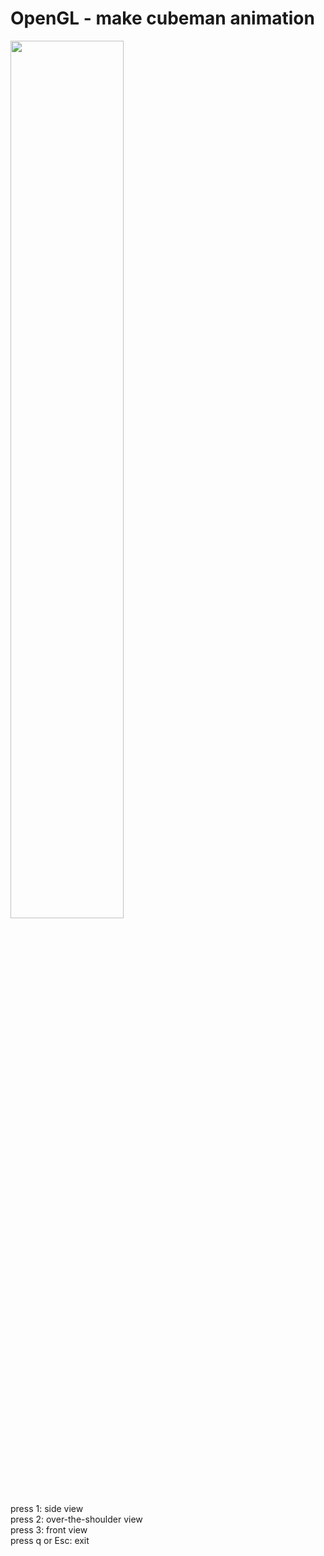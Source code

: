 <h1>
  OpenGL -  make cubeman animation
</h1>

<img width="60%" src="https://github.com/user-attachments/assets/55b26cfd-3eef-45e5-8d1e-90458ea8b787"/>
<br>
press 1: side view
<br>
press 2: over-the-shoulder view
<br>
press 3: front view
<br>
press q or Esc: exit
